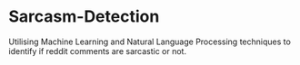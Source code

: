 # Sarcasm-Detection
Utilising Machine Learning and Natural Language Processing techniques to identify if reddit comments are sarcastic or not.
